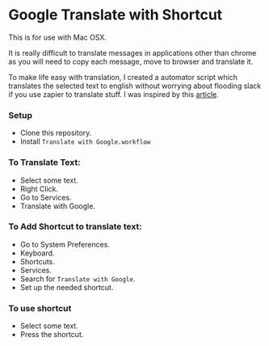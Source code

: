 # Google Translate with Shortcut

This is for use with Mac OSX.
 
It is really difficult to translate messages in applications other than chrome as you will need to copy each message, move to browser and translate it.

To make life easy with translation, I created a automator script which translates the selected text to english without worrying about flooding slack if you use zapier to translate stuff. I was inspired by this [article](https://filipmolcik.com/right-click-to-translate-with-google-translator/).

### Setup
- Clone this repository.
- Install `Translate with Google.workflow`

### To Translate Text:
- Select some text.
- Right Click.
- Go to Services.
- Translate with Google.

### To Add Shortcut to translate text:
- Go to System Preferences.
- Keyboard.
- Shortcuts.
- Services.
- Search for `Translate with Google`.
- Set up the needed shortcut.

### To use shortcut
- Select some text.
- Press the shortcut.
